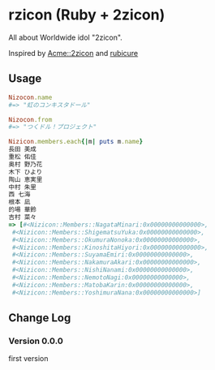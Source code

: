 # rzicon (Ruby + 2zicon)

All about Worldwide idol "2zicon".

Inspired by [Acme::2zicon](https://metacpan.org/source/CATATSUY/Acme-2zicon-0.1/) and [rubicure](https://github.com/sue445/rubicure)

## Usage

```ruby
Nizocon.name
#=> "虹のコンキスタドール"

Nizocon.from
#=> "つくドル！プロジェクト"

Nizicon.members.each{|m| puts m.name}
長田 美成
重松 佑佳
奥村 野乃花
木下 ひより
陶山 恵実里
中村 朱里
西 七海
根本 凪
的場 華鈴
吉村 菜々
=> [#<Nizicon::Members::NagataMinari:0x00000000000000>,
 #<Nizicon::Members::ShigematsuYuka:0x00000000000000>,
 #<Nizicon::Members::OkumuraNonoka:0x00000000000000>,
 #<Nizicon::Members::KinoshitaHiyori:0x00000000000000>,
 #<Nizicon::Members::SuyamaEmiri:0x00000000000000>,
 #<Nizicon::Members::NakamuraAkari:0x00000000000000>,
 #<Nizicon::Members::NishiNanami:0x00000000000000>,
 #<Nizicon::Members::NemotoNagi:0x00000000000000>,
 #<Nizicon::Members::MatobaKarin:0x00000000000000>,
 #<Nizicon::Members::YoshimuraNana:0x00000000000000>]
```

## Change Log

### Version 0.0.0

first version



